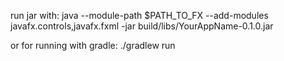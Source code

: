 run jar with:
java --module-path $PATH_TO_FX --add-modules javafx.controls,javafx.fxml -jar build/libs/YourAppName-0.1.0.jar

or for running with gradle:
./gradlew run
